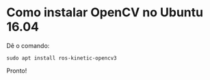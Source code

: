 # Como instalar OpenCV no Ubuntu 16.04


Dê o comando:

	sudo apt install ros-kinetic-opencv3

Pronto!

